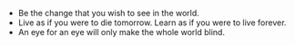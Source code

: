 - Be the change that you wish to see in the world.
- Live as if you were to die tomorrow. Learn as if you were to live forever.
- An eye for an eye will only make the whole world blind.




